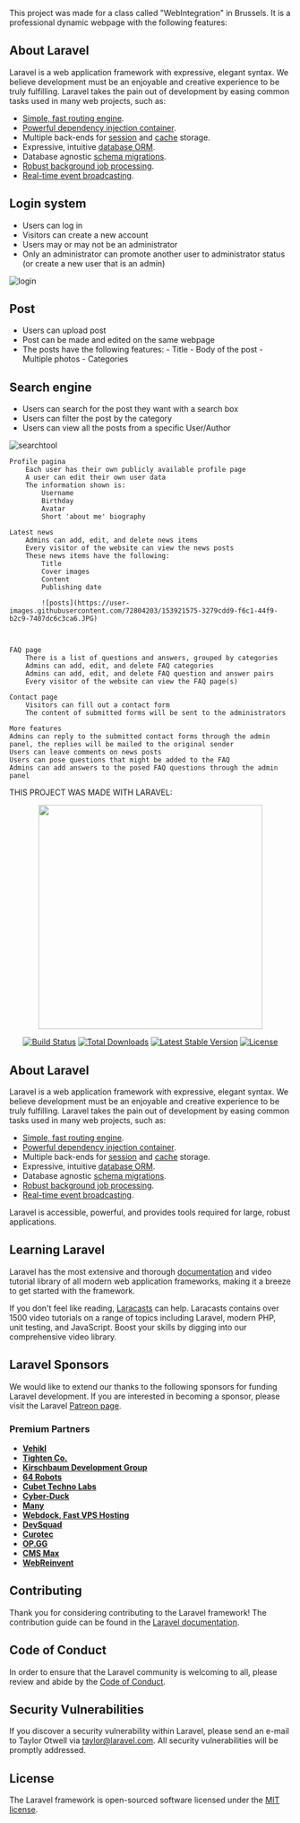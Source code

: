 This project was made for a class called "WebIntegration" in Brussels.
It is a professional dynamic webpage with the following features:

## About Laravel

Laravel is a web application framework with expressive, elegant syntax. We believe development must be an enjoyable and creative experience to be truly fulfilling. Laravel takes the pain out of development by easing common tasks used in many web projects, such as:

- [Simple, fast routing engine](https://laravel.com/docs/routing).
- [Powerful dependency injection container](https://laravel.com/docs/container).
- Multiple back-ends for [session](https://laravel.com/docs/session) and [cache](https://laravel.com/docs/cache) storage.
- Expressive, intuitive [database ORM](https://laravel.com/docs/eloquent).
- Database agnostic [schema migrations](https://laravel.com/docs/migrations).
- [Robust background job processing](https://laravel.com/docs/queues).
- [Real-time event broadcasting](https://laravel.com/docs/broadcasting).

## Login system
  - Users can log in
  - Visitors can create a new account
  - Users may or may not be an administrator
  - Only an administrator can promote another user to administrator status (or create a new user that is an admin)
        
        
<a href="https://user-images.githubusercontent.com/72804203/153921401-87c8af7a-f1e4-4c42-9a8d-2f9b902d08f5.JPG"></a>
        ![login](https://user-images.githubusercontent.com/72804203/153921401-87c8af7a-f1e4-4c42-9a8d-2f9b902d08f5.JPG)
       


        
## Post
   - Users can upload post
   - Post can be made and edited on the same webpage
   - The posts have the following features:
            - Title
            - Body of the post
            - Multiple photos
            - Categories
    
## Search engine
   - Users can search for the post they want with a search box
   - Users can filter the post by the category
   - Users can view all the posts from a specific User/Author
        
 <a href="https://user-images.githubusercontent.com/72804203/153921505-8daf2205-153e-427a-a88c-4293faf3af91.JPG"></a>
        ![searchtool](https://user-images.githubusercontent.com/72804203/153921505-8daf2205-153e-427a-a88c-4293faf3af91.JPG)

       
        
    Profile pagina
        Each user has their own publicly available profile page
        A user can edit their own user data
        The information shown is:
            Username
            Birthday
            Avatar
            Short 'about me' biography 
            
    Latest news
        Admins can add, edit, and delete news items
        Every visitor of the website can view the news posts
        These news items have the following:
            Title
            Cover images
            Content
            Publishing date
            
            ![posts](https://user-images.githubusercontent.com/72804203/153921575-3279cdd9-f6c1-44f9-b2c9-7407dc6c3ca6.JPG)

           
            
    FAQ page
        There is a list of questions and answers, grouped by categories
        Admins can add, edit, and delete FAQ categories
        Admins can add, edit, and delete FAQ question and answer pairs
        Every visitor of the website can view the FAQ page(s)
        
    Contact page
        Visitors can fill out a contact form
        The content of submitted forms will be sent to the administrators
       
    More features   
    Admins can reply to the submitted contact forms through the admin panel, the replies will be mailed to the original sender
    Users can leave comments on news posts
    Users can pose questions that might be added to the FAQ
    Admins can add answers to the posed FAQ questions through the admin panel




THIS PROJECT WAS MADE WITH LARAVEL:

<p align="center"><a href="https://laravel.com" target="_blank"><img src="https://raw.githubusercontent.com/laravel/art/master/logo-lockup/5%20SVG/2%20CMYK/1%20Full%20Color/laravel-logolockup-cmyk-red.svg" width="400"></a></p>

<p align="center">
<a href="https://travis-ci.org/laravel/framework"><img src="https://travis-ci.org/laravel/framework.svg" alt="Build Status"></a>
<a href="https://packagist.org/packages/laravel/framework"><img src="https://img.shields.io/packagist/dt/laravel/framework" alt="Total Downloads"></a>
<a href="https://packagist.org/packages/laravel/framework"><img src="https://img.shields.io/packagist/v/laravel/framework" alt="Latest Stable Version"></a>
<a href="https://packagist.org/packages/laravel/framework"><img src="https://img.shields.io/packagist/l/laravel/framework" alt="License"></a>
</p>

## About Laravel

Laravel is a web application framework with expressive, elegant syntax. We believe development must be an enjoyable and creative experience to be truly fulfilling. Laravel takes the pain out of development by easing common tasks used in many web projects, such as:

- [Simple, fast routing engine](https://laravel.com/docs/routing).
- [Powerful dependency injection container](https://laravel.com/docs/container).
- Multiple back-ends for [session](https://laravel.com/docs/session) and [cache](https://laravel.com/docs/cache) storage.
- Expressive, intuitive [database ORM](https://laravel.com/docs/eloquent).
- Database agnostic [schema migrations](https://laravel.com/docs/migrations).
- [Robust background job processing](https://laravel.com/docs/queues).
- [Real-time event broadcasting](https://laravel.com/docs/broadcasting).

Laravel is accessible, powerful, and provides tools required for large, robust applications.

## Learning Laravel

Laravel has the most extensive and thorough [documentation](https://laravel.com/docs) and video tutorial library of all modern web application frameworks, making it a breeze to get started with the framework.

If you don't feel like reading, [Laracasts](https://laracasts.com) can help. Laracasts contains over 1500 video tutorials on a range of topics including Laravel, modern PHP, unit testing, and JavaScript. Boost your skills by digging into our comprehensive video library.

## Laravel Sponsors

We would like to extend our thanks to the following sponsors for funding Laravel development. If you are interested in becoming a sponsor, please visit the Laravel [Patreon page](https://patreon.com/taylorotwell).

### Premium Partners

- **[Vehikl](https://vehikl.com/)**
- **[Tighten Co.](https://tighten.co)**
- **[Kirschbaum Development Group](https://kirschbaumdevelopment.com)**
- **[64 Robots](https://64robots.com)**
- **[Cubet Techno Labs](https://cubettech.com)**
- **[Cyber-Duck](https://cyber-duck.co.uk)**
- **[Many](https://www.many.co.uk)**
- **[Webdock, Fast VPS Hosting](https://www.webdock.io/en)**
- **[DevSquad](https://devsquad.com)**
- **[Curotec](https://www.curotec.com/services/technologies/laravel/)**
- **[OP.GG](https://op.gg)**
- **[CMS Max](https://www.cmsmax.com/)**
- **[WebReinvent](https://webreinvent.com/?utm_source=laravel&utm_medium=github&utm_campaign=patreon-sponsors)**

## Contributing

Thank you for considering contributing to the Laravel framework! The contribution guide can be found in the [Laravel documentation](https://laravel.com/docs/contributions).

## Code of Conduct

In order to ensure that the Laravel community is welcoming to all, please review and abide by the [Code of Conduct](https://laravel.com/docs/contributions#code-of-conduct).

## Security Vulnerabilities

If you discover a security vulnerability within Laravel, please send an e-mail to Taylor Otwell via [taylor@laravel.com](mailto:taylor@laravel.com). All security vulnerabilities will be promptly addressed.

## License

The Laravel framework is open-sourced software licensed under the [MIT license](https://opensource.org/licenses/MIT).
